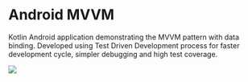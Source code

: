 # Android MVVM
Kotlin Android application demonstrating the MVVM pattern with data binding. Developed using Test Driven Development process for faster development cycle, simpler debugging and high test coverage.

![](https://i.imgur.com/UOhgdNa.png)
